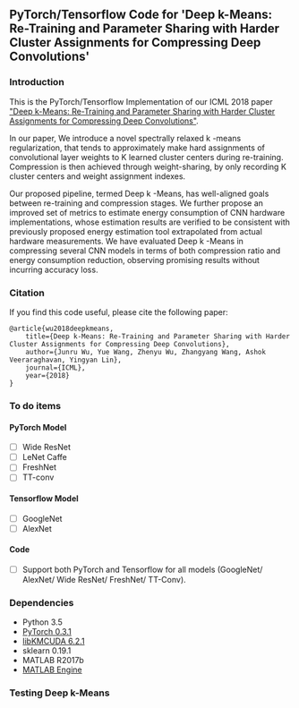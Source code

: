 ## PyTorch/Tensorflow Code for 'Deep k-Means: Re-Training and Parameter Sharing with Harder Cluster Assignments for Compressing Deep Convolutions'

### Introduction

This is the PyTorch/Tensorflow Implementation of our ICML 2018 paper ["Deep k-Means: Re-Training and Parameter Sharing with Harder Cluster Assignments for Compressing Deep Convolutions"]().

In our paper, We introduce a novel spectrally relaxed k -means regularization, that tends to approximately make hard assignments of convolutional layer weights to K learned cluster centers during re-training. Compression is then achieved through weight-sharing, by only recording K cluster centers and weight assignment indexes. 

Our proposed pipeline, termed Deep k -Means, has well-aligned goals between re-training and compression stages. We further propose an improved set of metrics to estimate energy consumption of CNN hardware implementations, whose estimation results are verified to be consistent with previously proposed energy estimation tool extrapolated from actual hardware measurements. We have evaluated Deep k -Means in compressing several CNN models in terms of both compression ratio and energy consumption reduction, observing promising results without incurring accuracy loss.

### Citation

If you find this code useful, please cite the following paper:

    @article{wu2018deepkmeans,
        title={Deep k-Means: Re-Training and Parameter Sharing with Harder Cluster Assignments for Compressing Deep Convolutions},
        author={Junru Wu, Yue Wang, Zhenyu Wu, Zhangyang Wang, Ashok Veeraraghavan, Yingyan Lin},
        journal={ICML},
        year={2018}
    }
    
### To do items

#### PyTorch Model

- [ ] Wide ResNet
- [ ] LeNet Caffe
- [ ] FreshNet
- [ ] TT-conv

#### Tensorflow Model

- [ ] GoogleNet
- [ ] AlexNet

#### Code

- [ ] Support both PyTorch and Tensorflow for all models (GoogleNet/ AlexNet/ Wide ResNet/ FreshNet/ TT-Conv).

### Dependencies

* Python 3.5
* [PyTorch 0.3.1](https://pytorch.org/previous-versions/)
* [libKMCUDA 6.2.1](https://github.com/src-d/kmcuda)
* sklearn 0.19.1
* MATLAB R2017b
* [MATLAB Engine](https://www.mathworks.com/help/matlab/matlab_external/install-the-matlab-engine-for-python.html)


### Testing Deep k-Means
